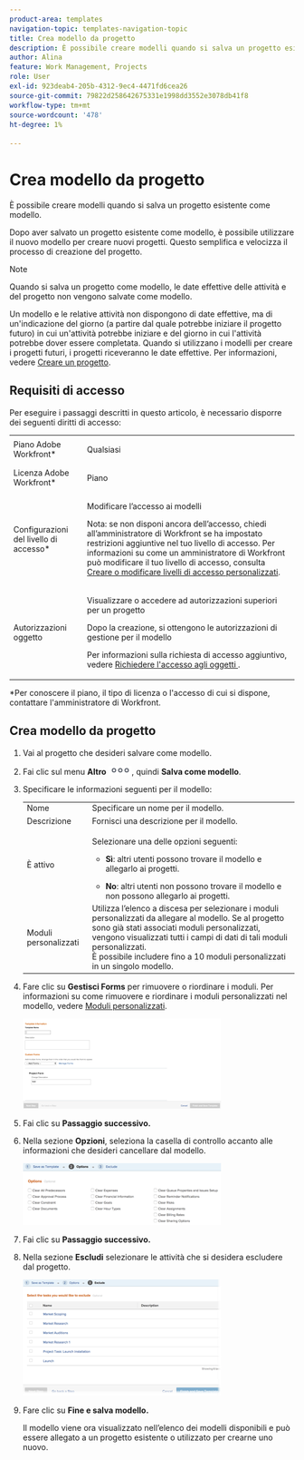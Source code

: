 ```yaml
---
product-area: templates
navigation-topic: templates-navigation-topic
title: Crea modello da progetto
description: È possibile creare modelli quando si salva un progetto esistente come modello.
author: Alina
feature: Work Management, Projects
role: User
exl-id: 923deab4-205b-4312-9ec4-4471fd6cea26
source-git-commit: 79822d258642675331e1998dd3552e3078db41f8
workflow-type: tm+mt
source-wordcount: '478'
ht-degree: 1%

---
```


# Crea modello da progetto

<!--
<p data-mc-conditions="QuicksilverOrClassic.Draft mode">(Note: Keep this article in the Creating and Managing Templates area with the detailed information that this contains. Since this is an article about creating TEMPLATES, this needs to be detailed under Templates; there is a similar article with almost the same title in Managing projects that points to this one - since this functionality is in the UI under Projects, this article must have a presence in that areas as well. Keep both, but make this one the only editable one (iterative))</p>
-->

È possibile creare modelli quando si salva un progetto esistente come modello.

Dopo aver salvato un progetto esistente come modello, è possibile utilizzare il nuovo modello per creare nuovi progetti. Questo semplifica e velocizza il processo di creazione del progetto.

>[!NOTE]
>
>Quando si salva un progetto come modello, le date effettive delle attività e del progetto non vengono salvate come modello.
>
>Un modello e le relative attività non dispongono di date effettive, ma di un&#39;indicazione del giorno (a partire dal quale potrebbe iniziare il progetto futuro) in cui un&#39;attività potrebbe iniziare e del giorno in cui l&#39;attività potrebbe dover essere completata. Quando si utilizzano i modelli per creare i progetti futuri, i progetti riceveranno le date effettive. Per informazioni, vedere [Creare un progetto](../create-projects/create-project.md).

## Requisiti di accesso

Per eseguire i passaggi descritti in questo articolo, è necessario disporre dei seguenti diritti di accesso:

<table style="table-layout:auto"> 
 <col> 
 <col> 
 <tbody> 
  <tr> 
   <td role="rowheader">Piano Adobe Workfront*</td> 
   <td> <p>Qualsiasi </p> </td> 
  </tr> 
  <tr> 
   <td role="rowheader">Licenza Adobe Workfront*</td> 
   <td> <p>Piano </p> </td> 
  </tr> 
  <tr> 
   <td role="rowheader">Configurazioni del livello di accesso*</td> 
   <td> <p>Modificare l’accesso ai modelli</p> <p>Nota: se non disponi ancora dell’accesso, chiedi all’amministratore di Workfront se ha impostato restrizioni aggiuntive nel tuo livello di accesso. Per informazioni su come un amministratore di Workfront può modificare il tuo livello di accesso, consulta <a href="../../../administration-and-setup/add-users/configure-and-grant-access/create-modify-access-levels.md" class="MCXref xref">Creare o modificare livelli di accesso personalizzati</a>.</p> </td> 
  </tr> 
  <tr> 
   <td role="rowheader">Autorizzazioni oggetto</td> 
   <td> <p>Visualizzare o accedere ad autorizzazioni superiori per un progetto </p> <p>Dopo la creazione, si ottengono le autorizzazioni di gestione per il modello</p> <p>Per informazioni sulla richiesta di accesso aggiuntivo, vedere <a href="../../../workfront-basics/grant-and-request-access-to-objects/request-access.md" class="MCXref xref">Richiedere l'accesso agli oggetti </a>.</p> </td> 
  </tr> 
 </tbody> 
</table>

&#42;Per conoscere il piano, il tipo di licenza o l&#39;accesso di cui si dispone, contattare l&#39;amministratore di Workfront.

## Crea modello da progetto

1. Vai al progetto che desideri salvare come modello.
1. Fai clic sul menu **Altro** ![](assets/qs-more-icon-on-an-object.png), quindi **Salva come modello**.
1. Specificare le informazioni seguenti per il modello:

   <table style="table-layout:auto"> 
    <col> 
    <col> 
    <tbody> 
     <tr> 
      <td role="rowheader">Nome</td> 
      <td>Specificare un nome per il modello.</td> 
     </tr> 
     <tr> 
      <td role="rowheader">Descrizione</td> 
      <td>Fornisci una descrizione per il modello.</td> 
     </tr> 
     <tr> 
      <td role="rowheader">È attivo</td> 
      <td> <p>Selezionare una delle opzioni seguenti:</p> 
       <ul> 
        <li> <p><strong>Sì</strong>: altri utenti possono trovare il modello e allegarlo ai progetti.</p> </li> 
        <li><strong>No</strong>: altri utenti non possono trovare il modello e non possono allegarlo ai progetti.</li> 
       </ul> </td> 
     </tr> 
     <tr> 
      <td role="rowheader">Moduli personalizzati</td> 
      <td>Utilizza l’elenco a discesa per selezionare i moduli personalizzati da allegare al modello. Se al progetto sono già stati associati moduli personalizzati, vengono visualizzati tutti i campi di dati di tali moduli personalizzati.<br>È possibile includere fino a 10 moduli personalizzati in un singolo modello.</td> 
     </tr> 
    </tbody> 
   </table>

1. Fare clic su **Gestisci Forms** per rimuovere o riordinare i moduli. Per informazioni su come rimuovere e riordinare i moduli personalizzati nel modello, vedere [Moduli personalizzati](../../../administration-and-setup/customize-workfront/create-manage-custom-forms/create-and-manage-custom-forms.md).

   ![](assets/save-as-template-first-step-350x159.png)

1. Fai clic su **Passaggio successivo.**
1. Nella sezione **Opzioni**, seleziona la casella di controllo accanto alle informazioni che desideri cancellare dal modello.

   ![](assets/save-as-template-options-step-350x109.png)

1. Fai clic su **Passaggio successivo.**
1. Nella sezione **Escludi** selezionare le attività che si desidera escludere dal progetto.

   ![](assets/save-as-template-exclude-350x205.png)

1. Fare clic su **Fine e salva modello.**

   Il modello viene ora visualizzato nell’elenco dei modelli disponibili e può essere allegato a un progetto esistente o utilizzato per crearne uno nuovo.

 
